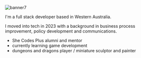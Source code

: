 <img max-width="100%" alt="banner7" src="https://github.com/user-attachments/assets/dd30679a-873a-4734-afd1-a31cd08b6d5a">


I'm a full stack developer based in Western Australia.

I moved into tech in 2023 with a background in business process improvement, policy development and communications. 

 - She Codes Plus alumni and mentor
 - currently learning game development
 - dungeons and dragons player / miniature sculptor and painter
